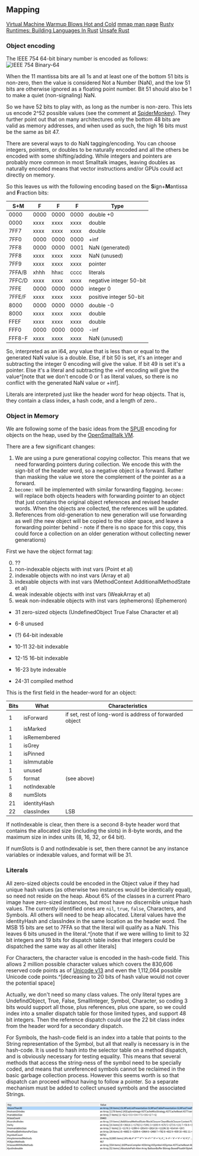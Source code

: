 ## Mapping
[Virtual Machine Warmup Blows Hot and Cold](https://youtu.be/vLl4GteL9Mw)
[mmap man page](https://www.man7.org/linux/man-pages/man2/mmap.2.html)
[Rusty Runtimes: Building Languages In Rust](https://youtu.be/U3upi-y2pCk)
[Unsafe Rust](https://doc.rust-lang.org/nightly/book/ch19-01-unsafe-rust.html)

### Object encoding
The IEEE 754 64-bit binary number is encoded as follows:
	![IEEE 754 Binary-64](Pasted%20image%2020210311212924.png)

When the 11 mantissa bits are all 1s and at least one of the bottom 51 bits is non-zero, then the value is considered Not a Number (NaN), and the low 51 bits are otherwise ignored as a floating point number. Bit 51 should also be 1 to make a quiet (non-signaling) NaN.

So we have 52 bits to play with, as long as the number is non-zero. This lets us encode 2^52 possible values (see the comment at [SpiderMonkey](https://github.com/ricardoquesada/Spidermonkey/blob/4a75ea2543408bd1b2c515aa95901523eeef7858/js/src/gdb/mozilla/jsval.py)). They further point out that on many architectures only the bottom 48 bits are valid as memory addresses, and when used as such, the high 16 bits must be the same as bit 47.

There are several ways to do NaN tagging/encoding. You can choose integers, pointers, or doubles to be naturally encoded and all the others be encoded with some shifting/adding. While integers and pointers are probably more common in most Smalltalk images, leaving doubles as naturally encoded means that vector instructions and/or GPUs could act directly on memory.

So this leaves us with the following encoding based on the **S**ign+**M**antissa and **F**raction bits:

| S+M    | F    | F    | F    | Type                      |
| ------ | ---- | ---- | ---- | ------------------------- |
| 0000   | 0000 | 0000 | 0000 | double  +0                |
| 0000   | xxxx | xxxx | xxxx | double                    |
| 7FF7   | xxxx | xxxx | xxxx | double                    |
| 7FF0   | 0000 | 0000 | 0000 | +inf                      |
| 7FF8   | 0000 | 0000 | 0001 | NaN (generated)           |
| 7FF8   | xxxx | xxxx | xxxx | NaN (unused)              |
| 7FF9   | xxxx | xxxx | xxxx | pointer                   |
| 7FFA/B | xhhh | hhxc | cccc | literals                  |
| 7FFC/D | xxxx | xxxx | xxxx | negative integer   50-bit |
| 7FFE   | 0000 | 0000 | 0000 | integer   0               |
| 7FFE/F | xxxx | xxxx | xxxx | positive integer   50-bit |
| 8000   | 0000 | 0000 | 0000 | double     -0             |
| 8000   | xxxx | xxxx | xxxx | double                    |
| FFEF   | xxxx | xxxx | xxxx | double                    |
| FFF0   | 0000 | 0000 | 0000 | -inf                      |
| FFF8-F | xxxx | xxxx | xxxx | NaN (unused)              |

So, interpreted as an i64, any value that is less than or equal to the generated NaN value is a double. Else, if bit 50 is set, it's an integer and subtracting the integer 0 encoding will give the value. If bit 49 is set it's a pointer. Else it's a literal and subtracting the +inf encoding will give the value^[note that we don't encode 0 or 1 as literal values, so there is no conflict with the generated NaN value or +inf].

Literals are interpreted just like the header word for heap objects. That is, they contain a class index, a hash code, and a length of zero..

### Object in Memory
We are following some of the basic ideas from the [SPUR](http://www.mirandabanda.org/cogblog/2013/09/05/a-spur-gear-for-cog/) encoding for objects on the heap, used by the [OpenSmalltalk VM](https://github.com/OpenSmalltalk).

There are a few significant changes:
1. We are using a pure generational copying collector. This means that we need forwarding pointers during collection. We encode this with the sign-bit of the header word, so a negative object is a forward. Rather than masking the value we store the complement of the pointer as a a forward.
2. `become:` will be implemented with similar forwarding flagging. `become:` will replace both objects headers with forwarding pointer to an object that just contains the original object references and revised header words. When the objects are collected, the references will be updated.
3. References from old-generation to new generation will use forwarding as well (the new object will be copied to the older space, and leave a forwarding pointer behind - note if there is no space for this copy, this could force a collection on an older generation without collecting newer generations)

First we have the object format tag:

0. ??
1. non-indexable objects with inst vars (Point et al) 
2. indexable objects with no inst vars (Array et al)
3. indexable objects with inst vars (MethodContext AdditionalMethodState et al)
4. weak indexable objects with inst vars (WeakArray et al)
5. weak non-indexable objects with inst vars (ephemerons) (Ephemeron)
- 31 zero-sized objects (UndefinedObject True False Character et al)

- 6-8 unused
-  (?) 64-bit indexable 
- 10-11 32-bit indexable
- 12-15 16-bit indexable 
- 16-23 byte indexable 
- 24-31 compiled method

This is the first field in the header-word for an object:

| Bits | What         | Characteristics                                          |
| ---- | ------------ | -------------------------------------------------------- |
| 1    | isForward    | if set, rest of long-word is address of forwarded object |
| 1    | isMarked     |                                                          |
| 1    | isRemembered |                                                          |
| 1    | isGrey       |                                                          |
| 1    | isPinned     |                                                          |
| 1    | isImmutable  |                                                          |
| 1    | unused       |                                                          |
| 5    | format       | (see above)                                              |
| 1    | notIndexable |                                                          |
| 8    | numSlots     |                                                          |
| 21   | identityHash |                                                          |
| 22   | classIndex   | LSB                                                      |

If notIndexable is clear, then there is a second 8-byte header word that contains the allocated size (including the slots) in 8-byte words, and the maximum size in index units (8, 16, 32, or 64 bit).

If numSlots is 0 and notIndexable is set, then there cannot be any instance variables or indexable values, and format will be 31.

### Literals
All zero-sized objects could be encoded in the Object value if they had unique hash values (as otherwise two instances would be identically equal), so need not reside on the heap. About 6% of the classes in a current Pharo image have zero-sized instances, but most have no discernible unique hash values. The currently identified ones are `nil`, `true`, `false`, Characters, and Symbols. All others will need to be heap allocated. Literal values have the identityHash and classIndex in the same location as the header word. The MSB 15 bits are set to 7FFA so that the literal will qualify as a NaN. This leaves 6 bits unused in the literal.^[note that if we were willing to limit to 32 bit integers and 19 bits for dispatch table index that integers could be dispatched the same way as all other literals]

For Characters, the character value is encoded in the hash-code field. This allows 2 million possible character values which covers the 830,606 reserved code points as of [Unicode v13](https://www.unicode.org/versions/stats/charcountv13_0.html) and even the 1,112,064 possible Unicode code points.^[decreasing to 20 bits of hash value would not cover the potential space]

Actually, we don't need so many class values. The only literal types are UndefindObject, True, False, SmallInteger, Symbol, Character, so coding 3 bits would support all those, plus references, plus one spare, so we could index into a smaller dispatch table for those limited types, and support 48 bit integers. Then the reference dispatch could use the 22 bit class index from the header word for a secondary dispatch.

For Symbols, the hash-code field is an index into a table that points to the String representation of the Symbol, but all that really is necessary is in the hash-code. It is used to hash into the selector table on a method dispatch, and is obviously necessary for testing equality. This means that several methods that access the string-ness of the symbol need to be specially coded, and means that unreferenced symbols cannot be reclaimed in the basic garbage collection process. However this seems worth is so that dispatch can proceed without having to follow a pointer. So a separate mechanism must be added to collect unused symbols and the associated Strings.

![Stats from Pharo Image](Pasted%20image%2020210320170341.png)